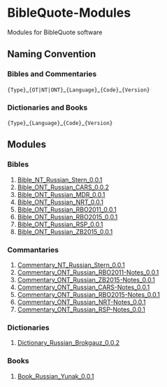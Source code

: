 # BibleQuote-Modules

Modules for BibleQuote software

## Naming Convention

### Bibles and Commentaries

`{Type}`\_`{OT|NT|ONT}`\_`{Language}`\_`{Code}`\_`{Version}`

### Dictionaries and Books

`{Type}`\_`{Language}`\_`{Code}`\_`{Version}`

## Modules

### Bibles

1. [Bible_NT_Russian_Stern_0.0.1](./Bibles/Bible_NT_Russian_Stern_0.0.1.7z)
1. [Bible_ONT_Russian_CARS_0.0.2](./Bibles/Bible_ONT_Russian_CARS_0.0.2)
1. [Bible_ONT_Russian_MDR_0.0.1](./Bibles/Bible_ONT_Russian_MDR_0.0.1)
1. [Bible_ONT_Russian_NRT_0.0.1](./Bibles/Bible_ONT_Russian_NRT_0.0.1)
1. [Bible_ONT_Russian_RBO2011_0.0.1](./Bibles/Bible_ONT_Russian_RBO2011_0.0.1)
1. [Bible_ONT_Russian_RBO2015_0.0.1](./Bibles/Bible_ONT_Russian_RBO2015_0.0.1)
1. [Bible_ONT_Russian_RSP_0.0.1](./Bibles/Bible_ONT_Russian_RSP_0.0.1)
1. [Bible_ONT_Russian_ZB2015_0.0.1](./Bibles/Bible_ONT_Russian_ZB2015_0.0.1)

### Commantaries

1. [Commentary_NT_Russian_Stern_0.0.1](./Commentaries/Commentary_NT_Russian_Stern_0.0.1)
1. [Commentary_ONT_Russian_RBO2011-Notes_0.0.1](./Commentaries/Commentary_ONT_Russian_RBO2011-Notes_0.0.1)
1. [Commentary_ONT_Russian_ZB2015-Notes_0.0.1](./Commentaries/Commentary_ONT_Russian_ZB2015-Notes_0.0.1)
1. [Commentary_ONT_Russian_CARS-Notes_0.0.1](./Commentaries/Commentary_ONT_Russian_CARS-Notes_0.0.1)
1. [Commentary_ONT_Russian_RBO2015-Notes_0.0.1](./Commentaries/Commentary_ONT_Russian_RBO2015-Notes_0.0.1)
1. [Commentary_ONT_Russian_NRT-Notes_0.0.1](./Commentaries/Commentary_ONT_Russian_NRT-Notes_0.0.1)
1. [Commentary_ONT_Russian_RSP-Notes_0.0.1](./Commentaries/Commentary_ONT_Russian_RSP-Notes_0.0.1)

### Dictionaries

1. [Dictionary_Russian_Brokgauz_0.0.2](./Dictionaries/Dictionary_Russian_Brokgauz_0.0.2)

### Books

1. [Book_Russian_Yunak_0.0.1](./Books/Book_Russian_Yunak_0.0.1)